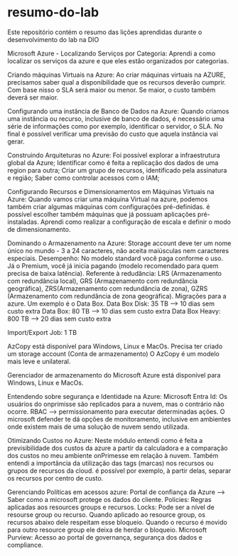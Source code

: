 # resumo-do-lab
Este repositório contém o resumo das lições aprendidas durante o desenvolvimento do lab na DIO

Microsoft Azure - Localizando Serviços por Categoria:
Aprendi a como localizar os serviços da azure e que eles estão organizados por categorias.

Criando máquinas Virtuais na Azure:
Ao criar máquinas virtuais na AZURE, precisamos saber qual a disponibilidade que os recursos deverão cumprir. Com base nisso o SLA será maior ou menor. Se maior, o custo também deverá ser maior.


Configurando uma instância de Banco de Dados na Azure:
Quando criamos uma instância ou recurso, inclusive de banco de dados, é necessário uma série de informações como por exemplo, identificar o servidor, o SLA. No final é possível verificar uma previsão do custo que aquela instância vai gerar.

Construindo Arquiteturas no Azure:
Foi possível explorar a infraestrutura global da Azure;
Identificar como é feita a replicação dos dados de uma region para outra;
Criar um grupo de recursos, identificado pela assinatura e região;
Saber como controlar acessos com o IAM;

Configurando Recursos e Dimensionamentos em Máquinas Virtuais na Azure:
Quando vamos criar uma máquina Virtual na azure, podemos também criar algumas máquinas com configurações pré-definidas.
é possível escolher também máquinas que já possuam aplicações pré-instaladas. 
Aprendi como realizar a configuração de escala e definir o modo de dimensionamento.

Dominando o Armazenamento na Azure:
Storage account deve ter um nome único no mundo - 3 a 24 caracteres, não aceita maiúsculas nem caracteres especiais.
Desempenho: No modelo standard você paga conforme o uso. Já o Premium, você já inicia pagando (modelo recomendado para quem precisa de baixa latência).
Referente à redudância: LRS (Armazenamento com redundância local), GRS (Armazenamento com redundância geográfica), ZRS(Armazenamento com redundância de zona), GZRS (Armazenamento com redundância de zona geográfica).
Migrações para a azure. Um exemplo é o Data Box.
Data Box Disk: 35 TB --> 10 dias sem custo extra
Data Box: 80 TB --> 10 dias sem custo extra
Data Box Heavy: 800 TB --> 20 dias sem custo extra

Import/Export Job: 1 TB

AzCopy está disponível para Windows, Linux e MacOs.
Precisa ter criado um storage account (Conta de armazenamento)
O AzCopy é um modelo mais leve e unilateral.

Gerenciador de armazenamento do Microsoft Azure
está disponível para Windows, Linux e MacOs.

Entendendo sobre segurança e Identidade na Azure:
Microsoft Entra Id: Os usuários do onprimisse são replicados para a nuvem, mas o contrário não ocorre.
RBAC --> permissionamento para executar determinadas ações.
O microsoft defender te dá opções de monitoramento, inclusive em ambientes onde existem mais de uma solução de nuvem sendo utilizada.


Otimizando Custos no Azure:
Neste módulo entendi como é feita a previsibilidade dos custos da azure a partir da calculadora e a comparação dos custos no meu ambiente onPrimesse em relação à nuvem. Também entendi a importância da utilização das tags (marcas) nos recursos ou grupos de recursos da cloud. é possível por exemplo, à partir delas, separar os recursos por centro de custo.

Gerenciando Políticas em acessos azure:
Portal de confiança da Azure --> Saber como a microsoft protege os dados do cliente.
Policies: Regras aplicadas aos resources groups e recursos.
Locks: Pode ser a nível de resourse group ou recurso. Quando aplicado ao resource group, os recursos abaixo dele respeitam esse bloqueio. Quando o recurso é movido para outro resource group ele deixa de herdar o bloqueio.
Microsoft Purview: Acesso ao portal de governança, segurança dos dados e compliance.


